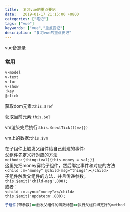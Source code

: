```yaml
---
title:  复习vue的重点要记
date:   2019-01-17 21:15:00 +0800
categories: ["笔记"]
tags: ["vue"]
keywords: ["vue","重点要记"]
description: "复习vue的重点要记"
---
```


vue备忘录

### 常用
```html
v-model
v-text
v-for
v-show
:key
@click
```

获取dom元素:`this.$ref`



获取当前元素:`this.$el`



vm渲染完后执行:`this.$nextTick(()=>{})`



vm上的数据:`this.$vm`



在子组件上触发父组件给自己创建的事件:    
父组件先定义好对应的方法    
`methods:{things(val){this.money = val;}}`    
这里先把money穿给子组件，然后绑定事件和对应的方法     
`<child :m="money" @child-msg="things"></child>`    
子组件触发父组件的方法，并且传递参数。    
`this.$emit('child-msg',800);`    
或者：     
`<child :m.sync="money"></child>`  
`this.$emit('update:m',800);`  
```js
子组件(带参数)=>触发父组件的函数标签=>执行父组件绑定好的method
```
